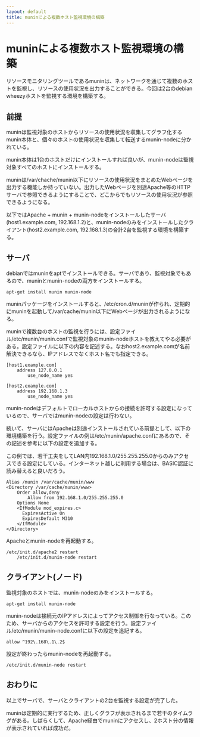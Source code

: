 ```yaml
---
layout: default
title: muninによる複数ホスト監視環境の構築
---
```


# muninによる複数ホスト監視環境の構築

リソースモニタリングツールであるmuninは、ネットワークを通じて複数のホストを監視し、リソースの使用状況を出力することができる。今回は2台のdebian wheezyホストを監視する環境を構築する。

## 前提

muninは監視対象のホストからリソースの使用状況を収集してグラフ化するmunin本体と、個々のホストの使用状況を収集して転送するmunin-nodeに分かれている。

munin本体は1台のホストだけにインストールすれば良いが、munin-nodeは監視対象すべてのホストにインストールする。

muninは/var/chache/munin以下にリソースの使用状況をまとめたWebページを出力する機能しか持っていない。出力したWebページを別途Apache等のHTTPサーバで参照できるようにすることで、どこからでもリソースの使用状況が参照できるようになる。

以下ではApache + munin + munin-nodeをインストールしたサーバ(host1.example.com, 192.168.1.2)と、munin-nodeのみをインストールしたクライアント(host2.example.com, 192.168.1.3)の合計2台を監視する環境を構築する。

## サーバ

debianではmuninをaptでインストールできる。サーバであり、監視対象でもあるので、muninとmunin-nodeの両方をインストールする。

    apt-get install munin munin-node

muninパッケージをインストールすると、/etc/cron.d/muninが作られ、定期的にmuninを起動して/var/cache/munin以下にWebページが出力されるようになる。

muninで複数台のホストの監視を行うには、設定ファイル/etc/munin/munin.confで監視対象のmunin-nodeホストを教えてやる必要がある。設定ファイルに以下の内容を記述する。なおhost2.example.comが名前解決できるなら、IPアドレスでなくホスト名でも指定できる。

    [host1.example.com]
        address 127.0.0.1
    		use_node_name yes
    
    [host2.example.com]
        address 192.168.1.3
    		use_node_name yes

munin-nodeはデフォルトでローカルホストからの接続を許可する設定になっているので、サーバではmunin-nodeの設定は行わない。

続いて、サーバにはApacheは別途インストールされている前提として、以下の環境構築を行う。設定ファイルの例は/etc/munin/apache.confにあるので、その記述を参考に以下の設定を追加する。

この例では、若干工夫をしてLAN内192.168.1.0/255.255.255.0からのみアクセスできる設定にしている。インターネット越しに利用する場合は、BASIC認証に読み替えると良いだろう。

    Alias /munin /var/cache/munin/www
    <Directory /var/cache/munin/www>
        Order allow,deny
    		Allow from 192.168.1.0/255.255.255.0
        Options None
        <IfModule mod_expires.c>
          ExpiresActive On
          ExpiresDefault M310
        </IfModule>
    </Directory> 

Apacheとmunin-nodeを再起動する。

    /etc/init.d/apache2 restart
		/etc/init.d/munin-node restart

## クライアント(ノード)

監視対象のホストでは、munin-nodeのみをインストールする。

    apt-get install munin-node

munin-nodeは接続元のIPアドレスによってアクセス制御を行なっている。このため、サーバからのアクセスを許可する設定を行う。設定ファイル/etc/munin/munin-node.confに以下の設定を追記する。

    allow ^192\.168\.1\.2$

設定が終わったらmunin-nodeを再起動する。

    /etc/init.d/munin-node restart

## おわりに

以上でサーバで、サーバとクライアントの2台を監視する設定が完了した。

muninは定期的に実行するため、正しくグラフが表示されるまで若干のタイムラグがある。しばらくして、Apache経由でmuninにアクセスし、2ホスト分の情報が表示されていれば成功だ。
